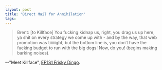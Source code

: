 ```yaml
---
layout: post
title: "Direct Mail for Annihilation"
tags:
---
```

> Brent: [to Killface]
> You fucking kidnap us, right, you drag us up here, ya shit on every strategy we come up with - and by the way, that web promotion was tiiiiiight, but the bottom line is, you don’t have the fucking budget to run with the big dogs! Now, do you! (begins making barking noises).

--"Meet Killface", <a href='http://www.adultswim.com/videos/frisky-dingo/meet-killface/' target='_blank'>EP1S1 Frisky Dingo</a>.